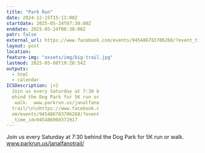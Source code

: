 ```yaml
---
title: "Park Run"
date: 2024-12-15T15:13:00Z
startdate: 2025-05-24T07:30:00Z
enddate: 2025-05-24T08:30:00Z
patr: false
external_url: https://www.facebook.com/events/945486783706268/?event_time_id=945486960372917
layout: post
location: 
feature-img: "assets/img/big-trail.jpg"
lastmod: 2025-05-08T19:28:54Z
outputs:
  - html
  - calendar
ICSDescription: |+2
  Join us every Saturday at 7:30 b  ehind the Dog Park for 5K run or   walk.  www.parkrun.us/janalfano  trail/\n\nhttps://www.facebook.c  om/events/945486783706268/?event  _time_id=945486960372917
---
```


Join us every Saturday at 7&#58;30 behind the Dog Park for 5K run or walk.  www.parkrun.us/janalfanotrail/<br>
  <br>
  
